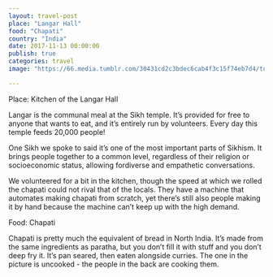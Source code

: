 ```yaml
---
layout: travel-post
place: "Langar Hall"
food: "Chapati"
country: "India"
date: 2017-11-13 00:00:00
publish: true
categories: travel
image: "https://66.media.tumblr.com/30431cd2c3bdec6cab4f3c15f74eb7d4/tumblr_p0t7qrEbg91wkhtd7o1_1280.jpg"

---
```


Place: Kitchen of the Langar Hall

Langar is the communal meal at the Sikh temple. It’s provided for free to anyone that wants to eat, and it’s entirely run by volunteers. Every day this temple feeds 20,000 people!

One Sikh we spoke to said it’s one of the most important parts of Sikhism. It brings people together to a common level, regardless of their religion or socioeconomic status, allowing fordiverse and empathetic conversations.

We volunteered for a bit in the kitchen, though the speed at which we rolled the chapati could not rival that of the locals. They have a machine that automates making chapati from scratch, yet there’s still also people making it by hand because the machine can’t keep up with the high demand.

Food: Chapati

Chapati is pretty much the equivalent of bread in North India. It’s made from the same ingredients as paratha, but you don’t fill it with stuff and you don’t deep fry it. It’s pan seared, then eaten alongside curries. The one in the picture is uncooked - the people in the back are cooking them.